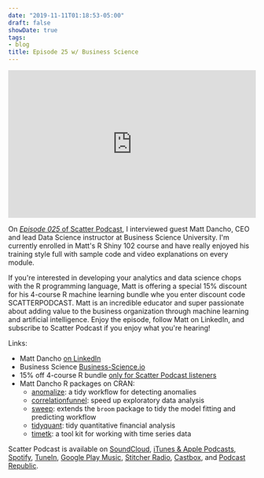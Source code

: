 ```yaml
---
date: "2019-11-11T01:18:53-05:00"
draft: false
showDate: true
tags:
- blog
title: Episode 25 w/ Business Science
---
```


<iframe width="100%" height="300" scrolling="no" frameborder="no" allow="autoplay" src="https://w.soundcloud.com/player/?url=https%3A//api.soundcloud.com/tracks/709515865&color=%23ff5500&auto_play=false&hide_related=false&show_comments=true&show_user=true&show_reposts=false&show_teaser=true&visual=true"></iframe>
<br/>

On [_Episode 025_ of Scatter Podcast](https://soundcloud.com/scatterpodcast/episode-025), I interviewed guest Matt Dancho, CEO and lead Data Science instructor at Business Science University. I'm currently enrolled in Matt's R Shiny 102 course and have really enjoyed his training style full with sample code and video explanations on every module.

If you're interested in developing your analytics and data science chops with the R programming language, Matt is offering a special 15% discount for his 4-course R machine learning bundle whe you enter discount code SCATTERPODCAST. Matt is an incredible educator and super passionate about adding value to the business organization through machine learning and artificial intelligence. Enjoy the episode, follow Matt on LinkedIn, and subscribe to Scatter Podcast if you enjoy what you're hearing!

Links:

* Matt Dancho [on LinkedIn](https://www.linkedin.com/in/mattdancho/)
* Business Science [Business-Science.io](https://www.business-science.io)
* 15% off 4-course R bundle [only for Scatter Podcast listeners](https://university.business-science.io/p/4-course-bundle-machine-learning-and-web-applications-r-track-101-102-201-202a/?coupon_code=scatterpodcast)
* Matt Dancho R packages on CRAN:
  * [anomalize](https://cran.r-project.org/web/packages/anomalize/index.html): a tidy workflow for detecting anomalies
  * [correlationfunnel](https://cran.rstudio.com/web/packages/correlationfunnel/index.html): speed up exploratory data analysis
  * [sweep](https://cran.r-project.org/web/packages/sweep/index.html): extends the `broom` package to tidy the model fitting and predicting workflow
  * [tidyquant](https://cran.r-project.org/web/packages/tidyquant/index.html): tidy quantitative financial analysis
  * [timetk](https://cran.r-project.org/web/packages/timetk/index.html): a tool kit for working with time series data

Scatter Podcast is available on [SoundCloud](https://soundcloud.com/scatterpodcast), [iTunes & Apple Podcasts](https://podcasts.apple.com/us/podcast/scatter-podcast/id1458544194), [Spotify](https://open.spotify.com/show/64UpJwByrdsrLSYObuEeHx?si=n_UlBzrYQv6ptBjeXfSOsw), [TuneIn](https://tunein.com/podcasts/Business--Economics-Podcasts/Scatter-Podcast-p1216105/), [Google Play Music](https://playmusic.app.goo.gl/?ibi=com.google.PlayMusic&isi=691797987&ius=googleplaymusic&apn=com.google.android.music&link=https://play.google.com/music/m/Iqayzaqkmvhu5op3yehzbj5bus4?t%3DScatter_Podcast%26pcampaignid%3DMKT-na-all-co-pr-mu-pod-16), [Stitcher Radio](https://www.stitcher.com/podcast/scatter-podcast/httpssoundcloudcomscatterpodcast), [Castbox](https://castbox.fm/channel/id2083174), and [Podcast Republic](https://www.podcastrepublic.net/podcast/1458544194).